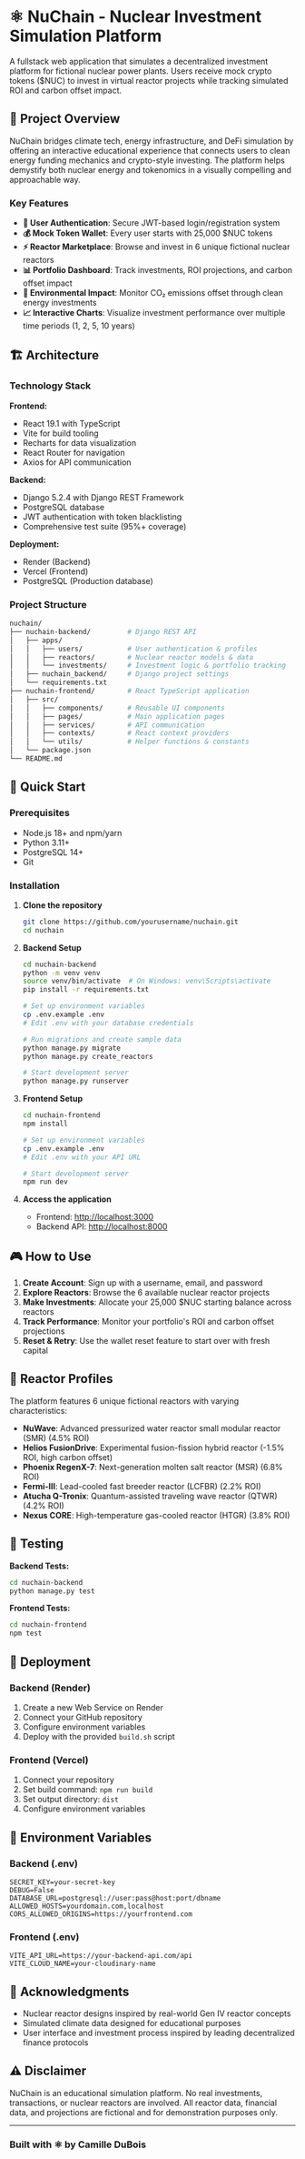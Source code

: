 # ⚛️ NuChain - Nuclear Investment Simulation Platform

A fullstack web application that simulates a decentralized investment platform for fictional nuclear power plants. Users receive mock crypto tokens ($NUC) to invest in virtual reactor projects while tracking simulated ROI and carbon offset impact.

## 🌟 Project Overview

NuChain bridges climate tech, energy infrastructure, and DeFi simulation by offering an interactive educational experience that connects users to clean energy funding mechanics and crypto-style investing. The platform helps demystify both nuclear energy and tokenomics in a visually compelling and approachable way.

### Key Features

- **🔐 User Authentication**: Secure JWT-based login/registration system
- **💰 Mock Token Wallet**: Every user starts with 25,000 $NUC tokens
- **⚡ Reactor Marketplace**: Browse and invest in 6 unique fictional nuclear reactors
- **📊 Portfolio Dashboard**: Track investments, ROI projections, and carbon offset impact
- **🌱 Environmental Impact**: Monitor CO₂ emissions offset through clean energy investments
- **📈 Interactive Charts**: Visualize investment performance over multiple time periods (1, 2, 5, 10 years)

## 🏗️ Architecture

### Technology Stack

**Frontend:**

- React 19.1 with TypeScript
- Vite for build tooling
- Recharts for data visualization
- React Router for navigation
- Axios for API communication

**Backend:**

- Django 5.2.4 with Django REST Framework
- PostgreSQL database
- JWT authentication with token blacklisting
- Comprehensive test suite (95%+ coverage)

**Deployment:**

- Render (Backend)
- Vercel (Frontend)
- PostgreSQL (Production database)

### Project Structure

``` bash
nuchain/
├── nuchain-backend/         # Django REST API
│   ├── apps/
│   │   ├── users/           # User authentication & profiles
│   │   ├── reactors/        # Nuclear reactor models & data
│   │   └── investments/     # Investment logic & portfolio tracking
│   ├── nuchain_backend/     # Django project settings
│   └── requirements.txt
├── nuchain-frontend/        # React TypeScript application
│   ├── src/
│   │   ├── components/      # Reusable UI components
│   │   ├── pages/           # Main application pages
│   │   ├── services/        # API communication
│   │   ├── contexts/        # React context providers
│   │   └── utils/           # Helper functions & constants
│   └── package.json
└── README.md
```

## 🚀 Quick Start

### Prerequisites

- Node.js 18+ and npm/yarn
- Python 3.11+
- PostgreSQL 14+
- Git

### Installation

1. **Clone the repository**

   ```bash
   git clone https://github.com/yourusername/nuchain.git
   cd nuchain
   ```

2. **Backend Setup**

   ```bash
   cd nuchain-backend
   python -m venv venv
   source venv/bin/activate  # On Windows: venv\Scripts\activate
   pip install -r requirements.txt
   
   # Set up environment variables
   cp .env.example .env
   # Edit .env with your database credentials
   
   # Run migrations and create sample data
   python manage.py migrate
   python manage.py create_reactors
   
   # Start development server
   python manage.py runserver
   ```

3. **Frontend Setup**

   ```bash
   cd nuchain-frontend
   npm install
   
   # Set up environment variables
   cp .env.example .env
   # Edit .env with your API URL
   
   # Start development server
   npm run dev
   ```

4. **Access the application**
   - Frontend: [http://localhost:3000](http://localhost:3000)
   - Backend API: [http://localhost:8000](http://localhost:8000)

## 🎮 How to Use

1. **Create Account**: Sign up with a username, email, and password
2. **Explore Reactors**: Browse the 6 available nuclear reactor projects
3. **Make Investments**: Allocate your 25,000 $NUC starting balance across reactors
4. **Track Performance**: Monitor your portfolio's ROI and carbon offset projections
5. **Reset & Retry**: Use the wallet reset feature to start over with fresh capital

## 🧪 Reactor Profiles

The platform features 6 unique fictional reactors with varying characteristics:

- **NuWave**: Advanced pressurized water reactor small modular reactor (SMR) (4.5% ROI)
- **Helios FusionDrive**: Experimental fusion-fission hybrid reactor (-1.5% ROI, high carbon offset)
- **Phoenix RegenX-7**: Next-generation molten salt reactor (MSR) (6.8% ROI)
- **Fermi-III**: Lead-cooled fast breeder reactor (LCFBR) (2.2% ROI)
- **Atucha Q-Tronix**: Quantum-assisted traveling wave reactor (QTWR) (4.2% ROI)
- **Nexus CORE**: High-temperature gas-cooled reactor (HTGR) (3.8% ROI)

## 🧪 Testing

**Backend Tests:**

```bash
cd nuchain-backend
python manage.py test
```

**Frontend Tests:**

```bash
cd nuchain-frontend
npm test
```

## 🚀 Deployment

### Backend (Render)

1. Create a new Web Service on Render
2. Connect your GitHub repository
3. Configure environment variables
4. Deploy with the provided `build.sh` script

### Frontend (Vercel)

1. Connect your repository
2. Set build command: `npm run build`
3. Set output directory: `dist`
4. Configure environment variables

## 🔧 Environment Variables

### Backend (.env)

```env
SECRET_KEY=your-secret-key
DEBUG=False
DATABASE_URL=postgresql://user:pass@host:port/dbname
ALLOWED_HOSTS=yourdomain.com,localhost
CORS_ALLOWED_ORIGINS=https://yourfrontend.com
```

### Frontend (.env)

```env
VITE_API_URL=https://your-backend-api.com/api
VITE_CLOUD_NAME=your-cloudinary-name
```

## 🙏 Acknowledgments

- Nuclear reactor designs inspired by real-world Gen IV reactor concepts
- Simulated climate data designed for educational purposes
- User interface and investment process inspired by leading decentralized finance protocols

## ⚠️ Disclaimer

NuChain is an educational simulation platform. No real investments, transactions, or nuclear reactors are involved. All reactor data, financial data, and projections are fictional and for demonstration purposes only.

---

### Built with ⚛️ by Camille DuBois
